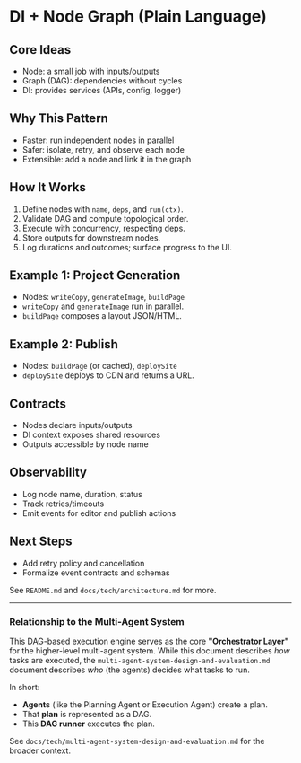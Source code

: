 # DI + Node Graph (Plain Language)

## Core Ideas

- Node: a small job with inputs/outputs
- Graph (DAG): dependencies without cycles
- DI: provides services (APIs, config, logger)

## Why This Pattern

- Faster: run independent nodes in parallel
- Safer: isolate, retry, and observe each node
- Extensible: add a node and link it in the graph

## How It Works

1. Define nodes with `name`, `deps`, and `run(ctx)`.
2. Validate DAG and compute topological order.
3. Execute with concurrency, respecting deps.
4. Store outputs for downstream nodes.
5. Log durations and outcomes; surface progress to the UI.

## Example 1: Project Generation

- Nodes: `writeCopy`, `generateImage`, `buildPage`
- `writeCopy` and `generateImage` run in parallel.
- `buildPage` composes a layout JSON/HTML.

## Example 2: Publish

- Nodes: `buildPage` (or cached), `deploySite`
- `deploySite` deploys to CDN and returns a URL.

## Contracts

- Nodes declare inputs/outputs
- DI context exposes shared resources
- Outputs accessible by node name

## Observability

- Log node name, duration, status
- Track retries/timeouts
- Emit events for editor and publish actions

## Next Steps

- Add retry policy and cancellation
- Formalize event contracts and schemas

See `README.md` and `docs/tech/architecture.md` for more.

---

### Relationship to the Multi-Agent System

This DAG-based execution engine serves as the core **"Orchestrator Layer"** for the higher-level multi-agent system. While this document describes _how_ tasks are executed, the `multi-agent-system-design-and-evaluation.md` document describes _who_ (the agents) decides what tasks to run.

In short:

- **Agents** (like the Planning Agent or Execution Agent) create a plan.
- That **plan** is represented as a DAG.
- This **DAG runner** executes the plan.

See `docs/tech/multi-agent-system-design-and-evaluation.md` for the broader context.

